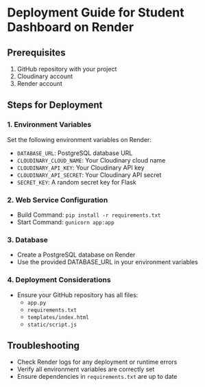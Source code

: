 # Deployment Guide for Student Dashboard on Render

## Prerequisites
1. GitHub repository with your project
2. Cloudinary account
3. Render account

## Steps for Deployment

### 1. Environment Variables
Set the following environment variables on Render:
- `DATABASE_URL`: PostgreSQL database URL
- `CLOUDINARY_CLOUD_NAME`: Your Cloudinary cloud name
- `CLOUDINARY_API_KEY`: Your Cloudinary API key
- `CLOUDINARY_API_SECRET`: Your Cloudinary API secret
- `SECRET_KEY`: A random secret key for Flask

### 2. Web Service Configuration
- Build Command: `pip install -r requirements.txt`
- Start Command: `gunicorn app:app`

### 3. Database
- Create a PostgreSQL database on Render
- Use the provided DATABASE_URL in your environment variables

### 4. Deployment Considerations
- Ensure your GitHub repository has all files: 
  - `app.py`
  - `requirements.txt`
  - `templates/index.html`
  - `static/script.js`

## Troubleshooting
- Check Render logs for any deployment or runtime errors
- Verify all environment variables are correctly set
- Ensure dependencies in `requirements.txt` are up to date
